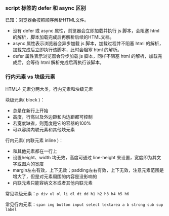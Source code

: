 ### script 标签的 defer 和 async 区别

已知：浏览器会按照顺序解析HTML文件。

- 没有 defer 或 async 属性，浏览器会立即加载并执行 js 脚本，会阻塞 html 的解析，脚本加载完成后再解析后续的HTML文档。
- async 属性表示浏览器会异步加载 js 脚本，加载过程并不阻塞 html 的解析，加载完成后立即执行该脚本，此时会阻塞 html 的解析。
- defer 属性表示浏览器会异步加载 js 脚本，同样不阻塞 html 的解析，加载完成后，会等待 html 解析完成后再执行该脚本。

### 行内元素 vs 块级元素

HTML4 元素分两大类，行内元素和块级元素

块级元素( block )：

- 总是在新行上开始
- 高度，行高以及外边距和内边距都可控制
- 若宽度缺省，则宽度是它的容器的100%
- 可以容纳内联元素和其他块元素

行内元素( 内联元素 inline )：

- 和其他元素都在一行上
- 设置height、width 均无效，高度可通过 line-height 来设置，宽度即为其文字或图片的宽度
- margin左右有效，上下无效；padding左右有效，上下无效，注意元素范围是增大了，但是对元素周围的内容是没影响的
- 内联元素只能容纳文本或者其他内联元素

常见块级元素：`p div ul ol li dl dt dd h1 h2 h3 h4 h5 h6 `

常见行内元素：`span img button input select textarea a b strong sub sup label `